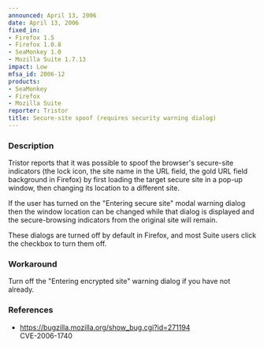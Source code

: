 ```yaml
---
announced: April 13, 2006
date: April 13, 2006
fixed_in:
- Firefox 1.5
- Firefox 1.0.8
- SeaMonkey 1.0
- Mozilla Suite 1.7.13
impact: Low
mfsa_id: 2006-12
products:
- SeaMonkey
- Firefox
- Mozilla Suite
reporter: Tristor
title: Secure-site spoof (requires security warning dialog)
---
```


<h3>Description</h3>

<p>Tristor reports that it was possible to spoof the browser's secure-site
indicators (the lock icon, the site name in the URL field, the gold URL
field background in Firefox) by first loading the target secure site
in a pop-up window, then changing its location to a different site.</p>

<p>If the user has turned on the "Entering secure site" modal warning dialog
then the window location can be changed while that dialog is displayed
and the secure-browsing indicators from the original site will remain.</p>

<p>These dialogs are turned off by default in Firefox, and most Suite users
click the checkbox to turn them off.</p>

<h3>Workaround</h3>

<p>Turn off the "Entering encrypted site" warning dialog if you have not already.</p>

<h3>References</h3>

<ul>
<li><a href="https://bugzilla.mozilla.org/show_bug.cgi?id=271194">
https://bugzilla.mozilla.org/show_bug.cgi?id=271194</a><br/>
CVE-2006-1740</li>
</ul>



